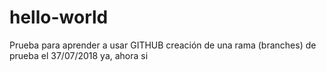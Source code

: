 # hello-world
Prueba para aprender a usar GITHUB
creación de una rama (branches) de prueba el 37/07/2018
ya, ahora si
